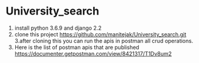 # University_search

1. install python 3.6.9 and django 2.2
2. clone this project https://github.com/manitejak/University_search.git 
3.after cloning this you can run the apis in postman all crud operations.
4. Here is the list of postman apis that are published https://documenter.getpostman.com/view/8421317/T1Dv8um2
